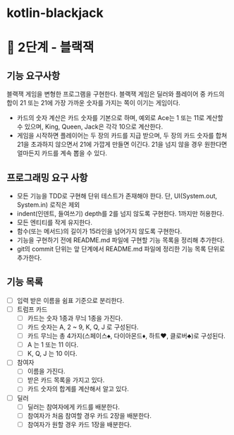 # kotlin-blackjack

# 🚀 2단계 - 블랙잭

## 기능 요구사항

블랙잭 게임을 변형한 프로그램을 구현한다. 블랙잭 게임은 딜러와 플레이어 중 카드의 합이 21 또는 21에 가장 가까운 숫자를 가지는 쪽이 이기는 게임이다.

- 카드의 숫자 계산은 카드 숫자를 기본으로 하며, 예외로 Ace는 1 또는 11로 계산할 수 있으며, King, Queen, Jack은 각각 10으로 계산한다.
- 게임을 시작하면 플레이어는 두 장의 카드를 지급 받으며, 두 장의 카드 숫자를 합쳐 21을 초과하지 않으면서 21에 가깝게 만들면 이긴다. 21을 넘지 않을 경우 원한다면 얼마든지 카드를 계속 뽑을 수 있다.

## 프로그래밍 요구 사항

- 모든 기능을 TDD로 구현해 단위 테스트가 존재해야 한다. 단, UI(System.out, System.in) 로직은 제외
- indent(인덴트, 들여쓰기) depth를 2를 넘지 않도록 구현한다. 1까지만 허용한다.
- 모든 엔티티를 작게 유지한다.
- 함수(또는 메서드)의 길이가 15라인을 넘어가지 않도록 구현한다.
- 기능을 구현하기 전에 README.md 파일에 구현할 기능 목록을 정리해 추가한다.
- git의 commit 단위는 앞 단계에서 README.md 파일에 정리한 기능 목록 단위로 추가한다.

## 기능 목록

- [ ] 입력 받은 이름을 쉼표 기준으로 분리한다.
- [ ] 트럼프 카드
    - [ ] 카드는 숫자 1종과 무늬 1종을 가진다.
    - [ ] 카드 숫자는 A, 2 ~ 9, K, Q, J 로 구성된다.
    - [ ] 카드 무늬는 총 4가지(스페이스♠, 다이아몬드♦, 하트♥, 클로버♣)로 구성된다.
    - [ ] A 는 1 또는 11 이다.
    - [ ] K, Q, J 는 10 이다.
- [ ] 참여자
    - [ ] 이름을 가진다.
    - [ ] 받은 카드 목록을 가지고 있다.
    - [ ] 카드 숫자의 합계를 계산해서 알고 있다.
- [ ] 딜러
    - [ ] 딜러는 참여자에게 카드를 배분한다.
    - [ ] 참여자가 처음 참여할 경우 카드 2장을 배분한다.
    - [ ] 참여자가 원할 경우 카드 1장을 배분한다.
